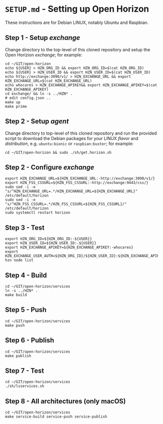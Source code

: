 # `SETUP.md` - Setting up Open Horizon

These instructions are for Debian LINUX, notably Ubuntu and Raspbian.


## Step 1 - Setup _exchange_

Change directory to the top-level of this cloned repository and setup the Open Horizion _exchange_; for example:

```
cd ~/GIT/open-horizon
echo ${USER} > HZN_ORG_ID && export HZN_ORG_ID=$(cat HZN_ORG_ID)
echo ${USER} > HZN_USER_ID && export HZN_USER_ID=$(cat HZN_USER_ID)
echo http://exchange:3090/v1/ > HZN_EXCHANGE_URL && export HZN_EXCHANGE_URL=$(cat HZN_EXCHANGE_URL)
echo whocares > HZN_EXCHANGE_APIKEY&& export HZN_EXCHANGE_APIKEY=$(cat HZN_EXCHANGE_APIKEY)
cd exchange/ && ln -s ../HZN* .
# edit config.json ..
make up
make prime
```

## Step 2 - Setup _agent_
Change directory to top-level of this cloned repository and run the provided script to download the Debian packages for your LINUX _flavor_ and _distribution_, e.g. `ubuntu:bionic` or `raspbian:buster`; for example:

```
cd ~/GIT/open-horizon && sudo ./sh/get.horizon.sh
```

## Step 2 - Configure _exchange_

```
export HZN_EXCHANGE_URL=${HZN_EXCHANGE_URL:-http://exchange:3090/v1/}
export HZN_FSS_CSSURL=${HZN_FSS_CSSURL:-http://exchange:9443/css/}
sudo sed -i -e "s/^HZN_EXCHANGE_URL=.*/HZN_EXCHANGE_URL=${HZN_EXCHANGE_URL}" /etc/default/horizon
sudo sed -i -e "s/^HZN_FSS_CSSURL=.*/HZN_FSS_CSSURL=${HZN_FSS_CSSURL}/" /etc/default/horizon
sudo systemctl restart horizon
```

## Step 3 - Test

```
export HZN_ORG_ID=${HZN_ORG_ID:-${USER}}
export HZN_USER_ID=${HZN_USER_ID:-${USER}}
export HZN_EXCHANGE_APIKEY=${HZN_EXCHANGE_APIKEY:-whocares}
export HZN_EXCHANGE_USER_AUTH=${HZN_ORG_ID}/${HZN_USER_ID}:${HZN_EXCHANGE_APIKEY}
hzn node list
```

## Step 4 - Build

```
cd ~/GIT/open-horizon/services
ln -s ../HZN* .
make build
```

## Step 5 - Push

```
cd ~/GIT/open-horizon/services
make push
```

## Step 6 - Publish

```
cd ~/GIT/open-horizon/services
make publish
```

## Step 7 - Test

```
cd ~/GIT/open-horizon/services
./sh/lsservices.sh
```

## Step 8 - All architectures **(only macOS)**

```
cd ~/GIT/open-horizon/services
make service-build service-push service-publish
```
